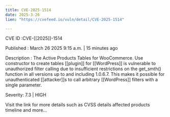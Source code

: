 ```yaml
---
title: CVE-2025-1514
date: 2025-3-26
lien: "https://cvefeed.io/vuln/detail/CVE-2025-1514"

---
```


CVE ID :CVE-[[2025]]-1514

Published :  March 26
2025
9:15 a.m. | 15 minutes ago

Description : The Active Products Tables for WooCommerce. Use constructor to create tables [[plugin]] for  [[WordPress]] is vulnerable to unauthorized filter calling due to insufficient restrictions on the get_smth() function in all versions up to
and including
1.0.6.7. This makes it possible for unauthenticated [[attacker]]s to call arbitrary  [[WordPress]] filters with a single parameter.

Severity: 7.3 | HIGH

Visit the link for more details
such as CVSS details
affected products
timeline
and more...
